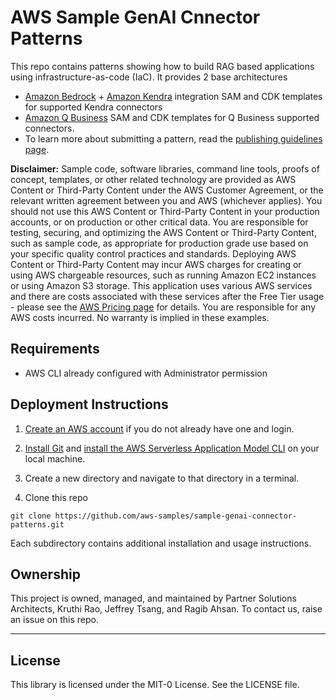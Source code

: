 # AWS Sample GenAI Cnnector Patterns

This repo contains patterns showing how to build RAG based applications using infrastructure-as-code (IaC). It provides 2 base architectures 

- [Amazon Bedrock](https://aws.amazon.com/bedrock/) + [Amazon Kendra](https://aws.amazon.com/kendra/) integration SAM and CDK templates for supported Kendra connectors
- [Amazon Q Business](https://aws.amazon.com/kendra/) SAM and CDK templates for Q Business supported connectors.
- To learn more about submitting a pattern, read the [publishing guidelines page](https://github.com/aws-samples/sample-genai-connector-patterns/blob/main/PUBLISHING.md).

**Disclaimer:** Sample code, software libraries, command line tools, proofs of concept, templates, or other related technology are provided as AWS Content or Third-Party Content under the AWS Customer Agreement, or the relevant written agreement between you and AWS (whichever applies). You should not use this AWS Content or Third-Party Content in your production accounts, or on production or other critical data. You are responsible for testing, securing, and optimizing the AWS Content or Third-Party Content, such as sample code, as appropriate for production grade use based on your specific quality control practices and standards. Deploying AWS Content or Third-Party Content may incur AWS charges for creating or using AWS chargeable resources, such as running Amazon EC2 instances or using Amazon S3 storage. This application uses various AWS services and there are costs associated with these services after the Free Tier usage - please see the [AWS Pricing page](https://aws.amazon.com/pricing/) for details. You are responsible for any AWS costs incurred. No warranty is implied in these examples.

## Requirements

* AWS CLI already configured with Administrator permission

## Deployment Instructions

1. [Create an AWS account](https://portal.aws.amazon.com/gp/aws/developer/registration/index.html) if you do not already have one and login.

1. [Install Git](https://git-scm.com/book/en/v2/Getting-Started-Installing-Git) and [install the AWS Serverless Application Model CLI](https://docs.aws.amazon.com/serverless-application-model/latest/developerguide/serverless-sam-cli-install.html) on your local machine.

1. Create a new directory and navigate to that directory in a terminal.

1. Clone this repo

```
git clone https://github.com/aws-samples/sample-genai-connector-patterns.git
```
Each subdirectory contains additional installation and usage instructions.

## Ownership

This project is owned, managed, and maintained by Partner Solutions Architects, Kruthi Rao, Jeffrey Tsang, and Ragib Ahsan. To contact us, raise an issue on this repo.

----

## License

This library is licensed under the MIT-0 License. See the LICENSE file.

